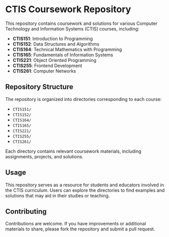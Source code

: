 # CTIS Coursework Repository

This repository contains coursework and solutions for various Computer Technology and Information Systems (CTIS) courses, including:

- **CTIS151**: Introduction to Programming
- **CTIS152**: Data Structures and Algorithms
- **CTIS164**: Technical Mathematics with Programming
- **CTIS165**: Fundamentals of Information Systems
- **CTIS221**: Object Oriented Programming
- **CTIS255**: Frontend Development
- **CTIS261**: Computer Networks

## Repository Structure

The repository is organized into directories corresponding to each course:

- `CTIS151/`
- `CTIS152/`
- `CTIS164/`
- `CTIS165/`
- `CTIS221/`
- `CTIS255/`
- `CTIS261/`

Each directory contains relevant coursework materials, including assignments, projects, and solutions.

## Usage

This repository serves as a resource for students and educators involved in the CTIS curriculum. Users can explore the directories to find examples and solutions that may aid in their studies or teaching.

## Contributing

Contributions are welcome. If you have improvements or additional materials to share, please fork the repository and submit a pull request.
